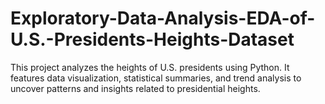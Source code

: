 # Exploratory-Data-Analysis-EDA-of-U.S.-Presidents-Heights-Dataset
This project analyzes the heights of U.S. presidents using Python. It features data visualization, statistical summaries, and trend analysis to uncover patterns and insights related to presidential heights.
